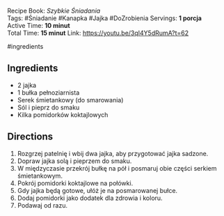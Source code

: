
Recipe Book: _Szybkie Śniadania_  
Tags: #Śniadanie #Kanapka #Jajka  #DoZrobienia 
Servings: **1 porcja**  
Active Time: **10 minut**  
Total Time: **15 minut**
Link: https://youtu.be/3qI4Y5dRumA?t=62

#ingredients
## Ingredients

-  2 jajka
-  1 bułka pełnoziarnista
-  Serek śmietankowy (do smarowania)
-  Sól i pieprz do smaku
-  Kilka pomidorków koktajlowych
## Directions

1. Rozgrzej patelnię i wbij dwa jajka, aby przygotować jajka sadzone.
2. Dopraw jajka solą i pieprzem do smaku.
3. W międzyczasie przekrój bułkę na pół i posmaruj obie części serkiem śmietankowym.
4. Pokrój pomidorki koktajlowe na połówki.
5. Gdy jajka będą gotowe, ułóż je na posmarowanej bułce.
6. Dodaj pomidorki jako dodatek dla zdrowia i koloru.
7. Podawaj od razu.
